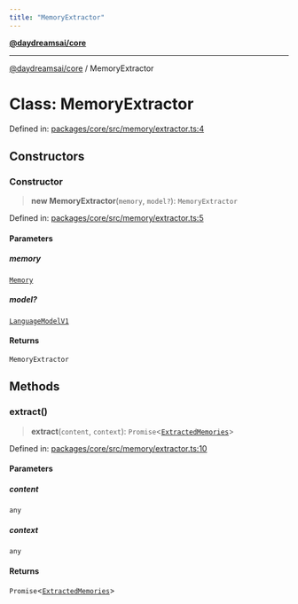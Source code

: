 ```yaml
---
title: "MemoryExtractor"
---
```


[**@daydreamsai/core**](./api-reference.md)

***

[@daydreamsai/core](./api-reference.md) / MemoryExtractor

# Class: MemoryExtractor

Defined in: [packages/core/src/memory/extractor.ts:4](https://github.com/dojoengine/daydreams/blob/cade502c379b7b9e103832026447c86310638fce/packages/core/src/memory/extractor.ts#L4)

## Constructors

### Constructor

> **new MemoryExtractor**(`memory`, `model?`): `MemoryExtractor`

Defined in: [packages/core/src/memory/extractor.ts:5](https://github.com/dojoengine/daydreams/blob/cade502c379b7b9e103832026447c86310638fce/packages/core/src/memory/extractor.ts#L5)

#### Parameters

##### memory

[`Memory`](./Memory.md)

##### model?

[`LanguageModelV1`](./LanguageModelV1.md)

#### Returns

`MemoryExtractor`

## Methods

### extract()

> **extract**(`content`, `context`): `Promise`\<[`ExtractedMemories`](./ExtractedMemories.md)\>

Defined in: [packages/core/src/memory/extractor.ts:10](https://github.com/dojoengine/daydreams/blob/cade502c379b7b9e103832026447c86310638fce/packages/core/src/memory/extractor.ts#L10)

#### Parameters

##### content

`any`

##### context

`any`

#### Returns

`Promise`\<[`ExtractedMemories`](./ExtractedMemories.md)\>
